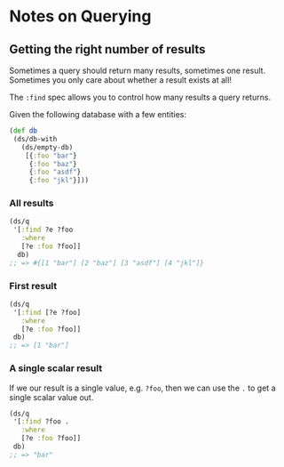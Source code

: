# Notes on Querying

## Getting the right number of results

Sometimes a query should return many results, sometimes one result.
Sometimes you only care about whether a result exists at all!

The `:find` spec allows you to control how many results a query returns.

Given the following database with a few entities:

```clojure
(def db
 (ds/db-with
   (ds/empty-db)
    [{:foo "bar"}
     {:foo "baz"}
     {:foo "asdf"}
     {:foo "jkl"}]))
```

### All results

```clojure
(ds/q
 '[:find ?e ?foo
   :where
   [?e :foo ?foo]]
  db)
;; => #{[1 "bar"] [2 "baz"] [3 "asdf"] [4 "jkl"]}
```

### First result

```clojure
(ds/q
 '[:find [?e ?foo]
   :where
   [?e :foo ?foo]]
 db)
;; => [1 "bar"]
```

### A single scalar result

If we our result is a single value, e.g. `?foo`, then we can use the `.`
to get a single scalar value out.

```clojure
(ds/q
 '[:find ?foo .
   :where
   [?e :foo ?foo]]
 db)
;; => "bar"
```
